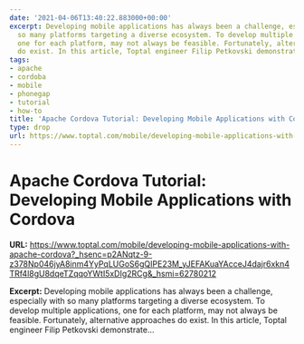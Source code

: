 ```yaml
---
date: '2021-04-06T13:40:22.883000+00:00'
excerpt: Developing mobile applications has always been a challenge, especially with
  so many platforms targeting a diverse ecosystem. To develop multiple applications,
  one for each platform, may not always be feasible. Fortunately, alternative approaches
  do exist. In this article, Toptal engineer Filip Petkovski demonstrate...
tags:
- apache
- cordoba
- mobile
- phonegap
- tutorial
- how-to
title: 'Apache Cordova Tutorial: Developing Mobile Applications with Cordova'
type: drop
url: https://www.toptal.com/mobile/developing-mobile-applications-with-apache-cordova?_hsenc=p2ANqtz-9-z378Np046jyA8inm4YyPqLUGoS6gQIPE23M_yJEFAKuaYAcceJ4dajr6xkn4TRf4l8gU8dqeTZqqoYWtI5xDIg2RCg&_hsmi=62780212
---
```


# Apache Cordova Tutorial: Developing Mobile Applications with Cordova

**URL:** https://www.toptal.com/mobile/developing-mobile-applications-with-apache-cordova?_hsenc=p2ANqtz-9-z378Np046jyA8inm4YyPqLUGoS6gQIPE23M_yJEFAKuaYAcceJ4dajr6xkn4TRf4l8gU8dqeTZqqoYWtI5xDIg2RCg&_hsmi=62780212

**Excerpt:** Developing mobile applications has always been a challenge, especially with so many platforms targeting a diverse ecosystem. To develop multiple applications, one for each platform, may not always be feasible. Fortunately, alternative approaches do exist. In this article, Toptal engineer Filip Petkovski demonstrate...
